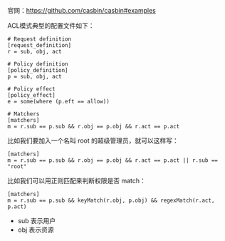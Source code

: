 官网：https://github.com/casbin/casbin#examples

ACL模式典型的配置文件如下：
```
# Request definition
[request_definition]
r = sub, obj, act

# Policy definition
[policy_definition]
p = sub, obj, act

# Policy effect
[policy_effect]
e = some(where (p.eft == allow))

# Matchers
[matchers]
m = r.sub == p.sub && r.obj == p.obj && r.act == p.act
```
比如我们要加入一个名叫 root 的超级管理员，就可以这样写：
```
[matchers]
m = r.sub == p.sub && r.obj == p.obj && r.act == p.act || r.sub == "root"
```
比如我们可以用正则匹配来判断权限是否 match：
```
[matchers]
m = r.sub == p.sub && keyMatch(r.obj, p.obj) && regexMatch(r.act, p.act)
```

- sub 表示用户
- obj 表示资源

